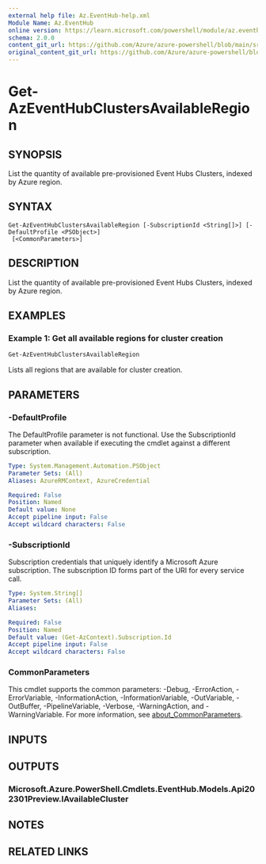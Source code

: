 ```yaml
---
external help file: Az.EventHub-help.xml
Module Name: Az.EventHub
online version: https://learn.microsoft.com/powershell/module/az.eventhub/get-azeventhubclustersavailableregion
schema: 2.0.0
content_git_url: https://github.com/Azure/azure-powershell/blob/main/src/EventHub/EventHub/help/Get-AzEventHubClustersAvailableRegion.md
original_content_git_url: https://github.com/Azure/azure-powershell/blob/main/src/EventHub/EventHub/help/Get-AzEventHubClustersAvailableRegion.md
---
```


# Get-AzEventHubClustersAvailableRegion

## SYNOPSIS
List the quantity of available pre-provisioned Event Hubs Clusters, indexed by Azure region.

## SYNTAX

```
Get-AzEventHubClustersAvailableRegion [-SubscriptionId <String[]>] [-DefaultProfile <PSObject>]
 [<CommonParameters>]
```

## DESCRIPTION
List the quantity of available pre-provisioned Event Hubs Clusters, indexed by Azure region.

## EXAMPLES

### Example 1: Get all available regions for cluster creation
```powershell
Get-AzEventHubClustersAvailableRegion
```

Lists all regions that are available for cluster creation.

## PARAMETERS

### -DefaultProfile
The DefaultProfile parameter is not functional.
Use the SubscriptionId parameter when available if executing the cmdlet against a different subscription.

```yaml
Type: System.Management.Automation.PSObject
Parameter Sets: (All)
Aliases: AzureRMContext, AzureCredential

Required: False
Position: Named
Default value: None
Accept pipeline input: False
Accept wildcard characters: False
```

### -SubscriptionId
Subscription credentials that uniquely identify a Microsoft Azure subscription.
The subscription ID forms part of the URI for every service call.

```yaml
Type: System.String[]
Parameter Sets: (All)
Aliases:

Required: False
Position: Named
Default value: (Get-AzContext).Subscription.Id
Accept pipeline input: False
Accept wildcard characters: False
```

### CommonParameters
This cmdlet supports the common parameters: -Debug, -ErrorAction, -ErrorVariable, -InformationAction, -InformationVariable, -OutVariable, -OutBuffer, -PipelineVariable, -Verbose, -WarningAction, and -WarningVariable. For more information, see [about_CommonParameters](http://go.microsoft.com/fwlink/?LinkID=113216).

## INPUTS

## OUTPUTS

### Microsoft.Azure.PowerShell.Cmdlets.EventHub.Models.Api202301Preview.IAvailableCluster

## NOTES

## RELATED LINKS

